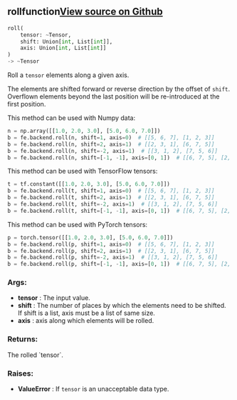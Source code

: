 ## roll<span class="tag">function</span><a class="sourcelink" href=https://github.com/fastestimator/fastestimator/blob/r1.1/fastestimator/backend/roll.py/#L24-L76>View source on Github</a>
```python
roll(
	tensor: ~Tensor,
	shift: Union[int, List[int]],
	axis: Union[int, List[int]]
)
-> ~Tensor
```
Roll a `tensor` elements along a given axis.

The elements are shifted forward or reverse direction by the offset of `shift`. Overflown elements beyond the last
position will be re-introduced at the first position.

This method can be used with Numpy data:
```python
n = np.array([[1.0, 2.0, 3.0], [5.0, 6.0, 7.0]])
b = fe.backend.roll(n, shift=1, axis=0)  # [[5, 6, 7], [1, 2, 3]]
b = fe.backend.roll(n, shift=2, axis=1)  # [[2, 3, 1], [6, 7, 5]]
b = fe.backend.roll(n, shift=-2, axis=1)  # [[3, 1, 2], [7, 5, 6]]
b = fe.backend.roll(n, shift=[-1, -1], axis=[0, 1])  # [[6, 7, 5], [2, 3, 1]]
```

This method can be used with TensorFlow tensors:
```python
t = tf.constant([[1.0, 2.0, 3.0], [5.0, 6.0, 7.0]])
b = fe.backend.roll(t, shift=1, axis=0)  # [[5, 6, 7], [1, 2, 3]]
b = fe.backend.roll(t, shift=2, axis=1)  # [[2, 3, 1], [6, 7, 5]]
b = fe.backend.roll(t, shift=-2, axis=1)  # [[3, 1, 2], [7, 5, 6]]
b = fe.backend.roll(t, shift=[-1, -1], axis=[0, 1])  # [[6, 7, 5], [2, 3, 1]]
```

This method can be used with PyTorch tensors:
```python
p = torch.tensor([[1.0, 2.0, 3.0], [5.0, 6.0, 7.0]])
b = fe.backend.roll(p, shift=1, axis=0)  # [[5, 6, 7], [1, 2, 3]]
b = fe.backend.roll(p, shift=2, axis=1)  # [[2, 3, 1], [6, 7, 5]]
b = fe.backend.roll(p, shift=-2, axis=1)  # [[3, 1, 2], [7, 5, 6]]
b = fe.backend.roll(p, shift=[-1, -1], axis=[0, 1])  # [[6, 7, 5], [2, 3, 1]]
```


<h3>Args:</h3>

* **tensor** :  The input value.
* **shift** :  The number of places by which the elements need to be shifted. If shift is a list, axis must be a list of        same size.
* **axis** :  axis along which elements will be rolled.

<h3>Returns:</h3>
    The rolled `tensor`.

<h3>Raises:</h3>

* **ValueError** :  If `tensor` is an unacceptable data type.

